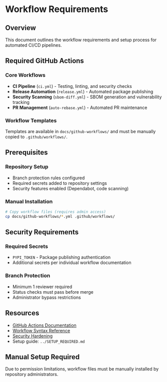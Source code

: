 # Workflow Requirements

## Overview

This document outlines the workflow requirements and setup process for automated CI/CD pipelines.

## Required GitHub Actions

### Core Workflows
* **CI Pipeline** (`ci.yml`) - Testing, linting, and security checks
* **Release Automation** (`release.yml`) - Automated package publishing
* **Security Scanning** (`sbom-diff.yml`) - SBOM generation and vulnerability tracking
* **PR Management** (`auto-rebase.yml`) - Automated PR maintenance

### Workflow Templates
Templates are available in `docs/github-workflows/` and must be manually copied to `.github/workflows/`.

## Prerequisites

### Repository Setup
* Branch protection rules configured
* Required secrets added to repository settings
* Security features enabled (Dependabot, code scanning)

### Manual Installation
```bash
# Copy workflow files (requires admin access)
cp docs/github-workflows/*.yml .github/workflows/
```

## Security Requirements

### Required Secrets
* `PYPI_TOKEN` - Package publishing authentication
* Additional secrets per individual workflow documentation

### Branch Protection
* Minimum 1 reviewer required
* Status checks must pass before merge
* Administrator bypass restrictions

## Resources

* [GitHub Actions Documentation](https://docs.github.com/en/actions)
* [Workflow Syntax Reference](https://docs.github.com/en/actions/reference/workflow-syntax-for-github-actions)
* [Security Hardening](https://docs.github.com/en/actions/security-guides/security-hardening-for-github-actions)
* Setup guide: `../SETUP_REQUIRED.md`

## Manual Setup Required

Due to permission limitations, workflow files must be manually installed by repository administrators.